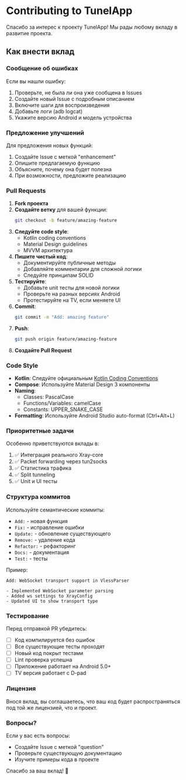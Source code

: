 # Contributing to TunelApp

Спасибо за интерес к проекту TunelApp! Мы рады любому вкладу в развитие проекта.

## Как внести вклад

### Сообщение об ошибках

Если вы нашли ошибку:
1. Проверьте, не была ли она уже сообщена в Issues
2. Создайте новый Issue с подробным описанием
3. Включите шаги для воспроизведения
4. Добавьте логи (adb logcat)
5. Укажите версию Android и модель устройства

### Предложение улучшений

Для предложения новых функций:
1. Создайте Issue с меткой "enhancement"
2. Опишите предлагаемую функцию
3. Объясните, почему она будет полезна
4. При возможности, предложите реализацию

### Pull Requests

1. **Fork проекта**
2. **Создайте ветку** для вашей функции:
   ```bash
   git checkout -b feature/amazing-feature
   ```
3. **Следуйте code style**:
   - Kotlin coding conventions
   - Material Design guidelines
   - MVVM архитектура
4. **Пишите чистый код**:
   - Документируйте публичные методы
   - Добавляйте комментарии для сложной логики
   - Следуйте принципам SOLID
5. **Тестируйте**:
   - Добавьте unit тесты для новой логики
   - Проверьте на разных версиях Android
   - Протестируйте на TV, если меняете UI
6. **Commit**:
   ```bash
   git commit -m "Add: amazing feature"
   ```
7. **Push**:
   ```bash
   git push origin feature/amazing-feature
   ```
8. **Создайте Pull Request**

### Code Style

- **Kotlin**: Следуйте официальным [Kotlin Coding Conventions](https://kotlinlang.org/docs/coding-conventions.html)
- **Compose**: Используйте Material Design 3 компоненты
- **Naming**: 
  - Classes: PascalCase
  - Functions/Variables: camelCase
  - Constants: UPPER_SNAKE_CASE
- **Formatting**: Используйте Android Studio auto-format (Ctrl+Alt+L)

### Приоритетные задачи

Особенно приветствуются вклады в:
1. ✅ Интеграция реального Xray-core
2. ✅ Packet forwarding через tun2socks
3. ✅ Статистика трафика
4. ✅ Split tunneling
5. ✅ Unit и UI тесты

### Структура коммитов

Используйте семантические коммиты:
- `Add:` - новая функция
- `Fix:` - исправление ошибки
- `Update:` - обновление существующего
- `Remove:` - удаление кода
- `Refactor:` - рефакторинг
- `Docs:` - документация
- `Test:` - тесты

Пример:
```
Add: WebSocket transport support in VlessParser

- Implemented WebSocket parameter parsing
- Added ws settings to XrayConfig
- Updated UI to show transport type
```

### Тестирование

Перед отправкой PR убедитесь:
- [ ] Код компилируется без ошибок
- [ ] Все существующие тесты проходят
- [ ] Новый код покрыт тестами
- [ ] Lint проверка успешна
- [ ] Приложение работает на Android 5.0+
- [ ] TV версия работает с D-pad

### Лицензия

Внося вклад, вы соглашаетесь, что ваш код будет распространяться под той же лицензией, что и проект.

### Вопросы?

Если у вас есть вопросы:
- Создайте Issue с меткой "question"
- Проверьте существующую документацию
- Изучите примеры кода в проекте

Спасибо за ваш вклад! 🚀

